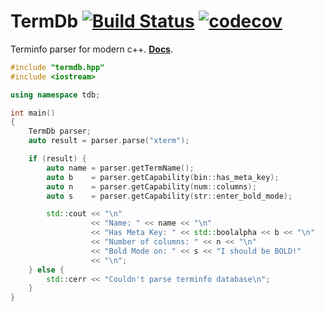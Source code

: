 # TermDb [![Build Status](https://travis-ci.org/agauniyal/termdb.svg?branch=master)](https://travis-ci.org/agauniyal/termdb) [![codecov](https://codecov.io/gh/agauniyal/termdb/branch/master/graph/badge.svg)](https://codecov.io/gh/agauniyal/termdb)

Terminfo parser for modern c++. **[Docs](https://github.com/agauniyal/termdb/blob/master/docs/info.md)**.

```cpp
#include "termdb.hpp"
#include <iostream>

using namespace tdb;

int main()
{
	TermDb parser;
	auto result = parser.parse("xterm");

	if (result) {
		auto name = parser.getTermName();
		auto b    = parser.getCapability(bin::has_meta_key);
		auto n    = parser.getCapability(num::columns);
		auto s    = parser.getCapability(str::enter_bold_mode);

		std::cout << "\n"
		          << "Name: " << name << "\n"
		          << "Has Meta Key: " << std::boolalpha << b << "\n"
		          << "Number of columns: " << n << "\n"
		          << "Bold Mode on: " << s << "I should be BOLD!"
		          << "\n";
	} else {
		std::cerr << "Couldn't parse terminfo database\n";
	}
}
```
